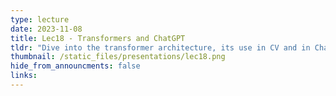 ```yaml
---
type: lecture
date: 2023-11-08
title: Lec18 - Transformers and ChatGPT
tldr: "Dive into the transformer architecture, its use in CV and in ChatGPT."
thumbnail: /static_files/presentations/lec18.png
hide_from_announcments: false
links:
---
```

